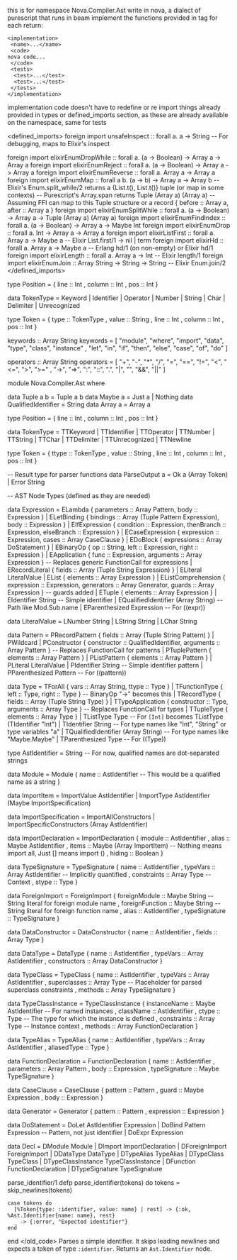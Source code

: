 this is for namespace Nova.Compiler.Ast
write in nova, a dialect of purescript that runs in beam
implement the functions provided in <function> tag
for each return:
```
<implementation>
 <name>...</name>
 <code>
nova code...
 </code>
 <tests>
  <test>...</test>
  <test>...</test>
 </tests>
</implementation>
```
implementation code doesn't have to redefine or re import things already provided in types or defined_imports section, as these are already available on the namespace, same for tests


<defined_imports>
foreign import unsafeInspect :: forall a. a -> String -- For debugging, maps to Elixir's inspect

foreign import elixirEnumDropWhile :: forall a. (a -> Boolean) -> Array a -> Array a
foreign import elixirEnumReject :: forall a. (a -> Boolean) -> Array a -> Array a
foreign import elixirEnumReverse :: forall a. Array a -> Array a
foreign import elixirEnumMap :: forall a b. (a -> b) -> Array a -> Array b
-- Elixir's Enum.split_while/2 returns a {List.t(), List.t()} tuple (or map in some contexts)
-- Purescript's Array.span returns Tuple (Array a) (Array a)
-- Assuming FFI can map to this Tuple structure or a record { before :: Array a, after :: Array a }
foreign import elixirEnumSplitWhile :: forall a. (a -> Boolean) -> Array a -> Tuple (Array a) (Array a)
foreign import elixirEnumFindIndex :: forall a. (a -> Boolean) -> Array a -> Maybe Int
foreign import elixirEnumDrop :: forall a. Int -> Array a -> Array a
foreign import elixirListFirst :: forall a. Array a -> Maybe a -- Elixir List.first/1 -> nil | term
foreign import elixirHd :: forall a. Array a -> Maybe a        -- Erlang hd/1 (on non-empty) or Elixir hd/1
foreign import elixirLength :: forall a. Array a -> Int       -- Elixir length/1
foreign import elixirEnumJoin :: Array String -> String -> String -- Elixir Enum.join/2
</defined_imports>

<types>
type Position = 
   { line :: Int
   , column :: Int
   , pos :: Int
   }
 
data TokenType
   = Keyword
   | Identifier
   | Operator
   | Number
   | String
   | Char
   | Delimiter
   | Unrecognized

type Token =
   { type :: TokenType
   , value :: String
   , line :: Int
   , column :: Int
   , pos :: Int
   }

 keywords :: Array String
 keywords = 
   [ "module", "where", "import", "data", "type", "class", "instance"
   , "let", "in", "if", "then", "else", "case", "of", "do"
   ]
 
 operators :: Array String
 operators =
   [ "+", "-", "*", "/", "=", "==", "!=", "<", "<=", ">", ">="
   , "->", "=>", ":", "::", ".", "|", "\", "&&", "||"
   ]

module Nova.Compiler.Ast where

data Tuple a b = Tuple a b
data Maybe a = Just a | Nothing
data QualifiedIdentifier = String
data Array a = Array a

type Position =
  { line :: Int
  , column :: Int
  , pos :: Int
  }

data TokenType = TTKeyword
  | TTIdentifier
  | TTOperator
  | TTNumber
  | TTString
  | TTChar
  | TTDelimiter
  | TTUnrecognized
  | TTNewline

type Token =
  { ttype :: TokenType
  , value :: String
  , line :: Int
  , column :: Int
  , pos :: Int
  }

-- Result type for parser functions
data ParseOutput a = Ok a (Array Token) | Error String

-- AST Node Types (defined as they are needed)

data Expression
  = ELambda { parameters :: Array Pattern, body :: Expression }
  | ELetBinding { bindings :: Array (Tuple Pattern Expression), body :: Expression }
  | EIfExpression { condition :: Expression, thenBranch :: Expression, elseBranch :: Expression }
  | ECaseExpression { expression :: Expression, cases :: Array CaseClause }
  | EDoBlock { expressions :: Array DoStatement }
  | EBinaryOp { op :: String, left :: Expression, right :: Expression }
  | EApplication { func :: Expression, arguments :: Array Expression } -- Replaces generic FunctionCall for expressions
  | ERecordLiteral { fields :: Array (Tuple String Expression) }
  | ELiteral LiteralValue
  | EList { elements :: Array Expression }
  | EListComprehension { expression :: Expression, generators :: Array Generator, guards :: Array Expression } -- guards added
  | ETuple { elements :: Array Expression }
  | EIdentifier String -- Simple identifier
  | EQualifiedIdentifier (Array String) -- Path like Mod.Sub.name
  | EParenthesized Expression -- For ((expr))

data LiteralValue
  = LNumber String
  | LString String
  | LChar String

data Pattern
  = PRecordPattern { fields :: Array (Tuple String Pattern) }
  | PWildcard
  | PConstructor { constructor :: QualifiedIdentifier, arguments :: Array Pattern } -- Replaces FunctionCall for patterns
  | PTuplePattern { elements :: Array Pattern }
  | PListPattern { elements :: Array Pattern }
  | PLiteral LiteralValue
  | PIdentifier String -- Simple identifier pattern
  | PParenthesized Pattern -- For ((pattern))

data Type
  = TForAll { vars :: Array String, ttype :: Type }
  | TFunctionType { left :: Type, right :: Type } -- BinaryOp "->" becomes this
  | TRecordType { fields :: Array (Tuple String Type) }
  | TTypeApplication { constructor :: Type, arguments :: Array Type } -- Replaces FunctionCall for types
  | TTupleType { elements :: Array Type }
  | TListType Type -- For `[Int]` becomes TListType (TIdentifier "Int")
  | TIdentifier String -- For type names like "Int", "String" or type variables "a"
  | TQualifiedIdentifier (Array String) -- For type names like "Maybe.Maybe"
  | TParenthesized Type -- For ((Type))


type AstIdentifier = String -- For now, qualified names are dot-separated strings

data Module = Module
  { name :: AstIdentifier -- This would be a qualified name as a string
  }

data ImportItem
  = ImportValue AstIdentifier
  | ImportType AstIdentifier (Maybe ImportSpecification)

data ImportSpecification
  = ImportAllConstructors
  | ImportSpecificConstructors (Array AstIdentifier)

data ImportDeclaration = ImportDeclaration
  { imodule :: AstIdentifier
  , alias :: Maybe AstIdentifier
  , items :: Maybe (Array ImportItem) -- Nothing means import all, Just [] means import ()
  , hiding :: Boolean
  }

data TypeSignature = TypeSignature
  { name :: AstIdentifier
  , typeVars :: Array AstIdentifier -- Implicitly quantified
  , constraints :: Array Type -- Context
  , stype :: Type
  }

data ForeignImport = ForeignImport
  { foreignModule :: Maybe String -- String literal for foreign module name
  , foreignFunction :: Maybe String -- String literal for foreign function name
  , alias :: AstIdentifier
  , typeSignature :: TypeSignature
  }

data DataConstructor = DataConstructor
  { name :: AstIdentifier
  , fields :: Array Type
  }

data DataType = DataType
  { name :: AstIdentifier
  , typeVars :: Array AstIdentifier
  , constructors :: Array DataConstructor
  }

data TypeClass = TypeClass
  { name :: AstIdentifier
  , typeVars :: Array AstIdentifier
  , superclasses :: Array Type -- Placeholder for parsed superclass constraints
  , methods :: Array TypeSignature
  }

data TypeClassInstance = TypeClassInstance
  { instanceName :: Maybe AstIdentifier -- For named instances
  , className :: AstIdentifier
  , ctype :: Type -- The type for which the instance is defined
  , constraints :: Array Type -- Instance context
  , methods :: Array FunctionDeclaration
  }

data TypeAlias = TypeAlias
  { name :: AstIdentifier
  , typeVars :: Array AstIdentifier
  , aliasedType :: Type
  }

data FunctionDeclaration = FunctionDeclaration
  { name :: AstIdentifier
  , parameters :: Array Pattern
  , body :: Expression
  , typeSignature :: Maybe TypeSignature
  }

data CaseClause = CaseClause
  { pattern :: Pattern
  , guard :: Maybe Expression
  , body :: Expression
  }

data Generator = Generator
  { pattern :: Pattern
  , expression :: Expression
  }

data DoStatement
  = DoLet AstIdentifier Expression
  | DoBind Pattern Expression -- Pattern, not just identifier
  | DoExpr Expression


data Decl
  = DModule Module
  | DImport ImportDeclaration
  | DForeignImport ForeignImport
  | DDataType DataType
  | DTypeAlias TypeAlias
  | DTypeClass TypeClass
  | DTypeClassInstance TypeClassInstance
  | DFunction FunctionDeclaration
  | DTypeSignature TypeSignature
</types>


<function>
  <name>parse_identifier/1</name>
  <old_code>
defp parse_identifier(tokens) do
    tokens = skip_newlines(tokens)

    case tokens do
      [%Token{type: :identifier, value: name} | rest] -> {:ok, %Ast.Identifier{name: name}, rest}
      _ -> {:error, "Expected identifier"}
    end
  end
  </old_code>
  <description>
Parses a simple identifier.
It skips leading newlines and expects a token of type `:identifier`.
Returns an `Ast.Identifier` node.
  </description>
</function>


